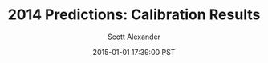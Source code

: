 ---
layout: podcast
title: "2014 Predictions: Calibration Results"
author: Scott Alexander
description: https://slatestarcodex.com/2015/01/01/2014-predictions-calibration-results/
date: 2015-01-01 17:39:00 PST
length: 1778137
duration: 444
guid: 2014-predictions-calibration-results
---
